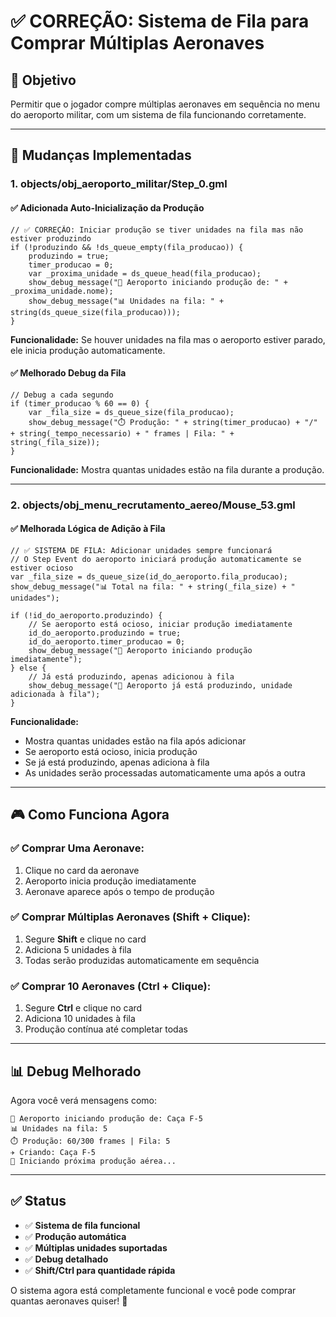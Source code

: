 # ✅ CORREÇÃO: Sistema de Fila para Comprar Múltiplas Aeronaves

## 🎯 Objetivo
Permitir que o jogador compre múltiplas aeronaves em sequência no menu do aeroporto militar, com um sistema de fila funcionando corretamente.

---

## 🔧 Mudanças Implementadas

### 1. **objects/obj_aeroporto_militar/Step_0.gml**

#### ✅ Adicionada Auto-Inicialização da Produção
```gml
// ✅ CORREÇÃO: Iniciar produção se tiver unidades na fila mas não estiver produzindo
if (!produzindo && !ds_queue_empty(fila_producao)) {
    produzindo = true;
    timer_producao = 0;
    var _proxima_unidade = ds_queue_head(fila_producao);
    show_debug_message("🚀 Aeroporto iniciando produção de: " + _proxima_unidade.nome);
    show_debug_message("📊 Unidades na fila: " + string(ds_queue_size(fila_producao)));
}
```

**Funcionalidade:** Se houver unidades na fila mas o aeroporto estiver parado, ele inicia produção automaticamente.

#### ✅ Melhorado Debug da Fila
```gml
// Debug a cada segundo
if (timer_producao % 60 == 0) {
    var _fila_size = ds_queue_size(fila_producao);
    show_debug_message("⏱️ Produção: " + string(timer_producao) + "/" + string(_tempo_necessario) + " frames | Fila: " + string(_fila_size));
}
```

**Funcionalidade:** Mostra quantas unidades estão na fila durante a produção.

---

### 2. **objects/obj_menu_recrutamento_aereo/Mouse_53.gml**

#### ✅ Melhorada Lógica de Adição à Fila
```gml
// ✅ SISTEMA DE FILA: Adicionar unidades sempre funcionará
// O Step Event do aeroporto iniciará produção automaticamente se estiver ocioso
var _fila_size = ds_queue_size(id_do_aeroporto.fila_producao);
show_debug_message("📊 Total na fila: " + string(_fila_size) + " unidades");

if (!id_do_aeroporto.produzindo) {
    // Se aeroporto está ocioso, iniciar produção imediatamente
    id_do_aeroporto.produzindo = true;
    id_do_aeroporto.timer_producao = 0;
    show_debug_message("🚀 Aeroporto iniciando produção imediatamente");
} else {
    // Já está produzindo, apenas adicionou à fila
    show_debug_message("🔄 Aeroporto já está produzindo, unidade adicionada à fila");
}
```

**Funcionalidade:** 
- Mostra quantas unidades estão na fila após adicionar
- Se aeroporto está ocioso, inicia produção
- Se já está produzindo, apenas adiciona à fila
- As unidades serão processadas automaticamente uma após a outra

---

## 🎮 Como Funciona Agora

### ✅ **Comprar Uma Aeronave:**
1. Clique no card da aeronave
2. Aeroporto inicia produção imediatamente
3. Aeronave aparece após o tempo de produção

### ✅ **Comprar Múltiplas Aeronaves (Shift + Clique):**
1. Segure **Shift** e clique no card
2. Adiciona 5 unidades à fila
3. Todas serão produzidas automaticamente em sequência

### ✅ **Comprar 10 Aeronaves (Ctrl + Clique):**
1. Segure **Ctrl** e clique no card
2. Adiciona 10 unidades à fila
3. Produção contínua até completar todas

---

## 📊 Debug Melhorado

Agora você verá mensagens como:
```
🚀 Aeroporto iniciando produção de: Caça F-5
📊 Unidades na fila: 5
⏱️ Produção: 60/300 frames | Fila: 5
✈️ Criando: Caça F-5
🔄 Iniciando próxima produção aérea...
```

---

## ✅ Status

- ✅ **Sistema de fila funcional**
- ✅ **Produção automática**
- ✅ **Múltiplas unidades suportadas**
- ✅ **Debug detalhado**
- ✅ **Shift/Ctrl para quantidade rápida**

O sistema agora está completamente funcional e você pode comprar quantas aeronaves quiser! 🎉
